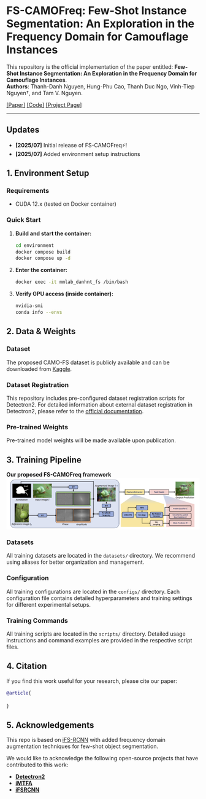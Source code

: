 # FS-CAMOFreq: Few-Shot Instance Segmentation: An Exploration in the Frequency Domain for Camouflage Instances

This repository is the official implementation of the paper entitled: **Few-Shot Instance Segmentation: An Exploration in the Frequency Domain for Camouflage Instances**. <br>
**Authors**: Thanh-Danh Nguyen, Hung-Phu Cao, Thanh Duc Ngo, Vinh-Tiep Nguyen†, and Tam V. Nguyen.

[[Paper]](https://doi.org/) [[Code]](https://github.com/danhntd/FS-CAMOFreq) [[Project Page]](https://danhntd.github.io/projects.html)

---

## Updates

- **[2025/07]** Initial release of FS-CAMOFreq⚡!
- **[2025/07]** Added environment setup instructions

## 1. Environment Setup

### Requirements

- CUDA 12.x (tested on Docker container)

### Quick Start

1. **Build and start the container:**
   ```bash
   cd environment
   docker compose build
   docker compose up -d
   ```

2. **Enter the container:**
   ```bash
   docker exec -it mmlab_danhnt_fs /bin/bash
   ```

3. **Verify GPU access (inside container):**
   ```bash
   nvidia-smi
   conda info --envs
   ```

## 2. Data & Weights

### Dataset

The proposed CAMO-FS dataset is publicly available and can be downloaded from [Kaggle](https://www.kaggle.com/datasets/danhnt/camo-fs-dataset).

### Dataset Registration

This repository includes pre-configured dataset registration scripts for Detectron2. For detailed information about external dataset registration in Detectron2, please refer to the [official documentation](https://detectron2.readthedocs.io/en/latest/tutorials/datasets.html).

### Pre-trained Weights

Pre-trained model weights will be made available upon publication.

## 3. Training Pipeline

**Our proposed FS-CAMOFreq framework**
<img align="center" src="/assets/CAMOFreq.png">

### Datasets

All training datasets are located in the `datasets/` directory. We recommend using aliases for better organization and management.

### Configuration

All training configurations are located in the `configs/` directory. Each configuration file contains detailed hyperparameters and training settings for different experimental setups.

### Training Commands

All training scripts are located in the `scripts/` directory. Detailed usage instructions and command examples are provided in the respective script files.

## 4. Citation

If you find this work useful for your research, please cite our paper:

```bibtex
@article{

}
```

## 5. Acknowledgements

This repo is based on [iFS-RCNN](https://github.com/VinAIResearch/iFS-RCNN) with added frequency domain augmentation techniques for few-shot object segmentation.

We would like to acknowledge the following open-source projects that have contributed to this work:

- **[Detectron2](https://github.com/facebookresearch/detectron2.git)**
- **[iMTFA](https://github.com/danganea/iMTFA)**
- **[iFSRCNN](https://github.com/VinAIResearch/iFS-RCNN)**
